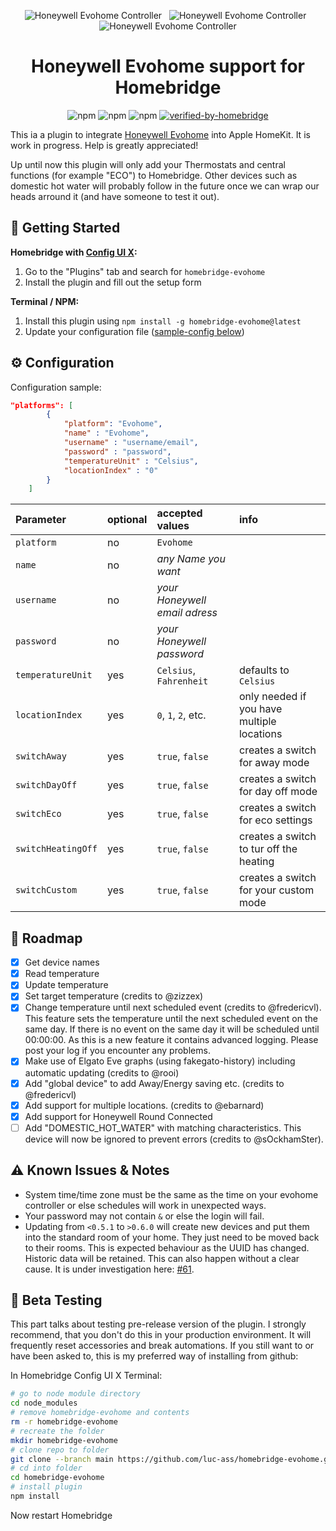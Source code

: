 <span align="center">

![Honeywell Evohome Controller](assets/honeywell_round.png)&nbsp;&nbsp;
![Honeywell Evohome Controller](assets/TCC_EMEA.png)&nbsp;&nbsp;
![Honeywell Evohome Controller](assets/honeywell_evohome.png)

# Honeywell Evohome support for Homebridge
![npm](https://img.shields.io/npm/dt/homebridge-evohome?logo=npm)
![npm](https://img.shields.io/npm/dw/homebridge-evohome?logo=npm)
![npm](https://img.shields.io/npm/v/homebridge-evohome?logo=npm)
[![verified-by-homebridge](https://badgen.net/badge/homebridge/verified/purple)](https://github.com/homebridge/homebridge/wiki/Verified-Plugins)


</span>

This ia a plugin to integrate [Honeywell Evohome](https://getconnected.honeywellhome.com/de/thermostate/evohome) into Apple HomeKit. It is work in progress. Help is greatly appreciated!

Up until now this plugin will only add your Thermostats and central functions (for example "ECO") to Homebridge. Other devices such as domestic hot water will probably follow in the future once we can wrap our heads arround it (and have someone to test it out).

## 🚀 Getting Started

**Homebridge with [Config UI X](https://github.com/oznu/homebridge-config-ui-x):**
1. Go to the "Plugins" tab and search for `homebridge-evohome`
2. Install the plugin and fill out the setup form

**Terminal / NPM:**
1. Install this plugin using `npm install -g homebridge-evohome@latest`
2. Update your configuration file ([sample-config below](https://github.com/luc-ass/homebridge-evohome#%EF%B8%8F-configuration))

## ⚙️ Configuration

Configuration sample:

```json
"platforms": [
        {
            "platform": "Evohome",
            "name" : "Evohome",
            "username" : "username/email",
            "password" : "password",
            "temperatureUnit" : "Celsius",
            "locationIndex" : "0"
        }
    ]
```

| Parameter          | optional | accepted values               | info |
| :--                | :--      | :--                           | :-- |
| `platform`         | no       | `Evohome`                       | |
| `name`             | no       | *any Name you want*           | |
| `username`         | no       | *your Honeywell email adress* | |
| `password`         | no       | *your Honeywell password*     | |
| `temperatureUnit`  | yes      | `Celsius`, `Fahrenheit`           | defaults to `Celsius` |
| `locationIndex`    | yes      | `0`, `1`, `2`, etc.                 | only needed if you have multiple locations |
| `switchAway`       | yes      | `true`,  `false`                   | creates a switch for away mode |
| `switchDayOff`     | yes      | `true`,  `false`                   | creates a switch for day off mode |
| `switchEco`        | yes      | `true`,  `false`                   | creates a switch for eco settings |
| `switchHeatingOff` | yes      | `true`,  `false`                   | creates a switch to tur off the heating |
| `switchCustom`     | yes      | `true`,  `false`                   | creates a switch for your custom mode |


## 📝 Roadmap

- [x] Get device names
- [x] Read temperature
- [x] Update temperature
- [x] Set target temperature (credits to @zizzex)
- [x] Change temperature until next scheduled event (credits to @fredericvl). This feature sets the temperature until the next scheduled event on the same day. If there is no event on the same day it will be scheduled until 00:00:00. As this is a new feature it contains advanced logging. Please post your log if you encounter any problems.
- [x] Make use of Elgato Eve graphs (using fakegato-history) including automatic updating (credits to @rooi)
- [x] Add "global device" to add Away/Energy saving etc. (credits to @fredericvl)
- [x] Add support for multiple locations. (credits to @ebarnard)
- [x] Add support for Honeywell Round Connected
- [ ] Add "DOMESTIC_HOT_WATER" with matching characteristics. This device will now be ignored to prevent errors (credits to @sOckhamSter).

## ⚠️ Known Issues & Notes

- System time/time zone must be the same as the time on your evohome controller or else schedules will work in unexpected ways.
- Your password may not contain `&` or else the login will fail.
- Updating from `<0.5.1` to `>0.6.0` will create new devices and put them into the standard room of your home. They just need to be moved back to their rooms. This is expected behaviour as the UUID has changed. Historic data will be retained. This can also happen without a clear cause. It is under investigation here: [#61](../../issues/61).

## 🧪 Beta Testing

This part talks about testing pre-release version of the plugin. I strongly recommend, that you don't do this in your production environment. It will frequently reset accessories and break automations. If you still want to or have been asked to, this is my preferred way of installing from github:

In Homebridge Config UI X Terminal:

```sh
# go to node module directory
cd node_modules
# remove homebridge-evohome and contents
rm -r homebridge-evohome
# recreate the folder
mkdir homebridge-evohome
# clone repo to folder
git clone --branch main https://github.com/luc-ass/homebridge-evohome.git ./homebridge-evohome
# cd into folder
cd homebridge-evohome
# install plugin
npm install
```
Now restart Homebridge
